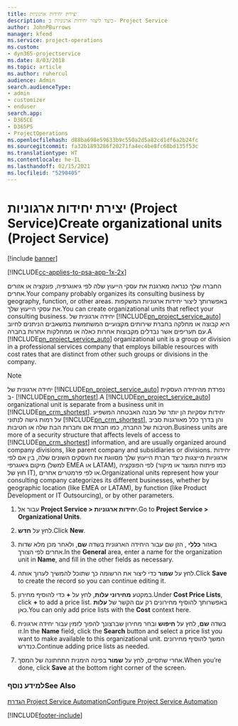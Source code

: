 ```yaml
---
title: יצירת יחידות ארגוניות
description: כיצד ליצור יחידות ארגוניות ב- Project Service
author: JohnPBurrows
manager: kfend
ms.service: project-operations
ms.custom:
- dyn365-projectservice
ms.date: 8/03/2018
ms.topic: article
ms.author: ruhercul
audience: Admin
search.audienceType:
- admin
- customizer
- enduser
search.app:
- D365CE
- D365PS
- ProjectOperations
ms.openlocfilehash: d88ba698e59633b9c550a2d5a82cd1df6a2b24fc
ms.sourcegitcommit: fa32b1893286f20271fa4ec4be8fc68bd135f53c
ms.translationtype: HT
ms.contentlocale: he-IL
ms.lasthandoff: 02/15/2021
ms.locfileid: "5290405"
---
```

# <a name="create-organizational-units-project-service"></a><span data-ttu-id="c8c41-103">יצירת יחידות ארגוניות (Project Service)</span><span class="sxs-lookup"><span data-stu-id="c8c41-103">Create organizational units (Project Service)</span></span>

[!include [banner](../includes/psa-now-project-operations.md)]

[!INCLUDE[cc-applies-to-psa-app-1x-2x](../includes/cc-applies-to-psa-app-1x-2x.md)]

<span data-ttu-id="c8c41-104">החברה שלך כנראה מארגנת את עסקי הייעוץ שלה לפי גיאוגרפיה, פונקציה או אזורים אחרים.</span><span class="sxs-lookup"><span data-stu-id="c8c41-104">Your company probably organizes its consulting business by geography, function, or other areas.</span></span> <span data-ttu-id="c8c41-105">באפשרותך ליצור יחידות ארגוניות המשקפות את עסקי הייעוץ שלך.</span><span class="sxs-lookup"><span data-stu-id="c8c41-105">You can create organizational units that reflect your consulting business.</span></span> <span data-ttu-id="c8c41-106">יחידה ארגונית של [!INCLUDE[pn_project_service_auto](../includes/pn-project-service-auto.md)] היא קבוצה או מחלקה בחברת שירותים מקצועיים המשתמשת במשאבים הניתנים לחיוב עם תעריפים אשר נבדלים מקבוצות אחרות כאלה או ממחלקות אחרות בחברה.</span><span class="sxs-lookup"><span data-stu-id="c8c41-106">A [!INCLUDE[pn_project_service_auto](../includes/pn-project-service-auto.md)] organizational unit is a group or division in a professional services company that employs billable resources with cost rates that are distinct from other such groups or divisions in the company.</span></span>  
  
> [!NOTE]
>  <span data-ttu-id="c8c41-107">יחידה ארגונית של [!INCLUDE[pn_project_service_auto](../includes/pn-project-service-auto.md)] נפרדת מהיחידה העסקית ב- [!INCLUDE[pn_crm_shortest](../includes/pn-crm-shortest.md)].</span><span class="sxs-lookup"><span data-stu-id="c8c41-107">A [!INCLUDE[pn_project_service_auto](../includes/pn-project-service-auto.md)] organizational unit is separate from a business unit in [!INCLUDE[pn_crm_shortest](../includes/pn-crm-shortest.md)].</span></span> <span data-ttu-id="c8c41-108">יחידות עסקיות הן יותר של מבנה האבטחה המשפיע על רמות גישה לנתוני [!INCLUDE[pn_crm_shortest](../includes/pn-crm-shortest.md)], והן בדרך כלל מאורגנות סביב חטיבות של החברה, כמו חברת אם וחברות הבת שלה או חטיבות.</span><span class="sxs-lookup"><span data-stu-id="c8c41-108">Business units are more of a security structure that affects levels of access to [!INCLUDE[pn_crm_shortest](../includes/pn-crm-shortest.md)] information, and are usually organized around company divisions, like parent company and subsidiaries or divisions.</span></span> <span data-ttu-id="c8c41-109">יחידות ארגוניות מייצגות כיצד חברת הייעוץ שלך מסווגת את העסקים השונים שלה, בין אם לפי מיקום גיאוגרפי (למשל EMEA או LATAM), לפי הפונקציה (כמו פיתוח המוצר או מיקור חוץ של IT), או לפי פרמטרים אחרים.</span><span class="sxs-lookup"><span data-stu-id="c8c41-109">Organizational units represent how your consulting company categorizes its different businesses, whether by geographic location (like EMEA or LATAM), by function (like Product Development or IT Outsourcing), or by other parameters.</span></span>  
  
1.  <span data-ttu-id="c8c41-110">עבור אל **Project Service > יחידות ארגוניות**.</span><span class="sxs-lookup"><span data-stu-id="c8c41-110">Go to **Project Service > Organizational Units**.</span></span>  
  
2.  <span data-ttu-id="c8c41-111">לחץ על **חדש**.</span><span class="sxs-lookup"><span data-stu-id="c8c41-111">Click **New**.</span></span>  
  
3.  <span data-ttu-id="c8c41-112">באזור **כללי** , הזן שם עבור היחידה הארגונית בשדה **שם**, ולאחר מכן מלא שדות אחרים לפי הצורך.</span><span class="sxs-lookup"><span data-stu-id="c8c41-112">In the **General** area, enter a name for the organization unit in **Name**, and fill in the other fields as necessary.</span></span>  
  
4.  <span data-ttu-id="c8c41-113">לחץ על **שמור** כדי ליצור את הרשומה כך שתוכל להמשיך לערוך אותה.</span><span class="sxs-lookup"><span data-stu-id="c8c41-113">Click **Save** to create the record so you can continue editing it.</span></span>  
  
5.  <span data-ttu-id="c8c41-114">במקטע **מחירוני עלות**, לחץ על **+** כדי להוסיף מחירון.</span><span class="sxs-lookup"><span data-stu-id="c8c41-114">Under **Cost Price Lists**, click **+** to add a price list.</span></span> <span data-ttu-id="c8c41-115">באפשרותך להוסיף מחירונים רק עם הקשר של **עלות** כאן.</span><span class="sxs-lookup"><span data-stu-id="c8c41-115">You can only add price lists with the **Cost** context here.</span></span>  
  
6.  <span data-ttu-id="c8c41-116">בשדה **שם**, לחץ על **חיפוש** ובחר מחירון שברצונך להפוך לזמין עבור יחידה ארגונית זו.</span><span class="sxs-lookup"><span data-stu-id="c8c41-116">In the **Name** field, click the **Search** button and select a price list you want to make available to this organizational unit.</span></span> <span data-ttu-id="c8c41-117">המשך להוסיף מחירונים כנדרש.</span><span class="sxs-lookup"><span data-stu-id="c8c41-117">Continue adding price lists as needed.</span></span>  
  
7.  <span data-ttu-id="c8c41-118">אחרי שתסיים, לחץ על **שמור** בפינה הימנית התחתונה של המסך.</span><span class="sxs-lookup"><span data-stu-id="c8c41-118">When you’re done, click **Save** at the bottom right corner of the screen.</span></span>  
  
### <a name="see-also"></a><span data-ttu-id="c8c41-119">למידע נוסף</span><span class="sxs-lookup"><span data-stu-id="c8c41-119">See Also</span></span>  
 [<span data-ttu-id="c8c41-120">הגדרת Project Service Automation</span><span class="sxs-lookup"><span data-stu-id="c8c41-120">Configure Project Service Automation</span></span>](../psa/configure.md)


[!INCLUDE[footer-include](../includes/footer-banner.md)]